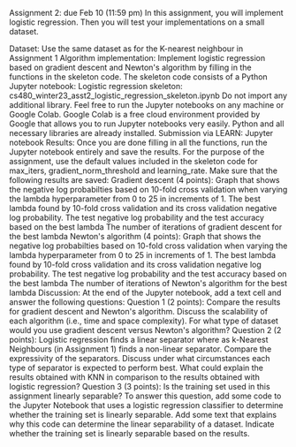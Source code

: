 Assignment 2: due Feb 10 (11:59 pm)
In this assignment, you will implement logistic regression. Then you will test your implementations on a small dataset.

Dataset: Use the same dataset as for the K-nearest neighbour in Assignment 1
Algorithm implementation: Implement logistic regression based on gradient descent and Newton's algorithm by filling in the functions in the skeleton code. The skeleton code consists of a Python Jupyter notebook:
Logistic regression skeleton: cs480_winter23_asst2_logistic_regression_skeleton.ipynb
Do not import any additional library. Feel free to run the Jupyter notebooks on any machine or Google Colab. Google Colab is a free cloud environment provided by Google that allows you to run Jupyter notebooks very easily. Python and all necessary libraries are already installed.
Submission via LEARN: Jupyter notebook
Results: Once you are done filling in all the functions, run the Jupyter notebook entirely and save the results. For the purpose of the assignment, use the default values included in the skeleton code for max_iters, gradient_norm_threshold and learning_rate. Make sure that the following results are saved:
Gradient descent (4 points):
Graph that shows the negative log probabilties based on 10-fold cross validation when varying the lambda hyperparameter from 0 to 25 in increments of 1.
The best lambda found by 10-fold cross validation and its cross validation negative log probability.
The test negative log probability and the test accuracy based on the best lambda
The number of iterations of gradient descent for the best lambda
Newton's algorithm (4 points):
Graph that shows the negative log probabilties based on 10-fold cross validation when varying the lambda hyperparameter from 0 to 25 in increments of 1.
The best lambda found by 10-fold cross validation and its cross validation negative log probability.
The test negative log probability and the test accuracy based on the best lambda
The number of iterations of Newton's algorithm for the best lambda
Discussion: At the end of the Jupyter notebook, add a text cell and answer the following questions:
Question 1 (2 points): Compare the results for gradient descent and Newton's algorithm. Discuss the scalability of each algorithm (i.e., time and space complexity). For what type of dataset would you use gradient descent versus Newton's algorithm?
Question 2 (2 points): Logistic regression finds a linear separator where as k-Nearest Neighbours (in Assignment 1) finds a non-linear separator. Compare the expressivity of the separators. Discuss under what circumstances each type of separator is expected to perform best. What could explain the results obtained with KNN in comparison to the results obtained with logistic regression?
Question 3 (3 points): Is the training set used in this assignment linearly separable? To answer this question, add some code to the Jupyter Notebook that uses a logistic regression classifier to determine whether the training set is linearly separable. Add some text that explains why this code can determine the linear separability of a dataset. Indicate whether the training set is linearly separable based on the results.
